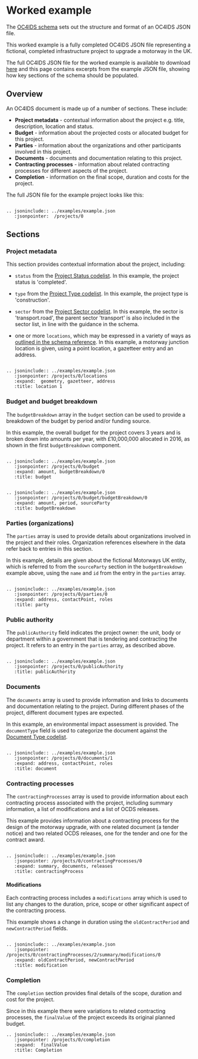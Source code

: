 # Worked example

The [OC4IDS schema](../reference/index.md) sets out the structure and format of an OC4IDS JSON file.

This worked example is a fully completed OC4IDS JSON file representing a fictional, completed infrastructure project to upgrade a motorway in the UK.

The full OC4IDS JSON file for the worked example is available to download [here](../../../../_static/example.json) and this page contains excerpts from the example JSON file, showing how key sections of the schema should be populated.

## Overview

An OC4IDS document is made up of a number of sections. These include:

* **Project metadata** - contextual information about the project e.g. title, description, location and status.
* **Budget** - information about the projected costs or allocated budget for this project.
* **Parties** - information about the organizations and other participants involved in this project.
* **Documents** - documents and documentation relating to this project.
* **Contracting processes** - information about related contracting processes for different aspects of the project.
* **Completion** - information on the final scope, duration and costs for the project.

The full JSON file for the example project looks like this:

```eval_rst

.. jsoninclude:: ../examples/example.json
   :jsonpointer:  /projects/0
```   

## Sections

### Project metadata

This section provides contextual information about the project, including:

* `status` from the [Project Status codelist](../../../../reference/codelists/#projectstatus). In this example, the project status is 'completed'.

* `type` from the [Project Type codelist](../../../../reference/codelists/#projecttype). In this example, the project type is 'construction'.

* `sector` from the [Project Sector codelist](../../../../reference/codelists/#projectsector). In this example, the sector is 'transport.road', the parent sector 'transport' is also included in the sector list, in line with the guidance in the schema.

* one or more `locations`, which may be expressed in a variety of ways as [outlined in the schema reference](../../../../reference/schema/#location). In this example, a motorway junction location is given, using a point location, a gazetteer entry and an address.

```eval_rst

.. jsoninclude:: ../examples/example.json
   :jsonpointer: /projects/0/locations
   :expand:  geometry, gazetteer, address
   :title: location 1

```

### Budget and budget breakdown

The `budgetBreakdown` array in the `budget` section can be used to provide a breakdown of the budget by period and/or funding source.

In this example, the overall budget for the project covers 3 years and is broken down into amounts per year, with £10,000,000 allocated in 2016, as shown in the first `budgetBreakdown` component.

  ```eval_rst

  .. jsoninclude:: ../examples/example.json
     :jsonpointer: /projects/0/budget
     :expand: amount, budgetBreakdown/0
     :title: budget

  ```

  ```eval_rst

  .. jsoninclude:: ../examples/example.json
     :jsonpointer: /projects/0/budget/budgetBreakdown/0
     :expand: amount, period, sourceParty
     :title: budgetBreakdown

  ```

### Parties (organizations)

The `parties` array is used to provide details about organizations involved in the project and their roles. Organization references elsewhere in the data refer back to entries in this section.

In this example, details are given about the fictional Motorways UK entity, which is referred to from the `sourceParty` section in the `budgetBreakdown` example above, using the `name` and `id` from the entry in the `parties` array.

```eval_rst

.. jsoninclude:: ../examples/example.json
   :jsonpointer: /projects/0/parties/0
   :expand: address, contactPoint, roles
   :title: party

```

### Public authority

The `publicAuthority` field indicates the project owner: the unit, body or department within a government that is tendering and contracting the project. It refers to an entry in the `parties` array, as described above.

```eval_rst

.. jsoninclude:: ../examples/example.json
   :jsonpointer: /projects/0/publicAuthority
   :title: publicAuthority

```

### Documents

The `documents` array is used to provide information and links to documents and documentation relating to the project. During different phases of the project, different document types are expected.

In this example, an environmental impact assessment is provided. The `documentType` field is used to categorize the document against the [Document Type codelist](../../../../reference/codelists/#documenttype).

```eval_rst

.. jsoninclude:: ../examples/example.json
   :jsonpointer: /projects/0/documents/1
   :expand: address, contactPoint, roles
   :title: document

```
### Contracting processes

The `contractingProcesses` array is used to provide information about each contracting process associated with the project, including summary information, a list of modifications and a list of OCDS releases.

This example provides information about a contracting process for the design of the motorway upgrade, with one related document (a tender notice) and two related OCDS releases, one for the tender and one for the contract award.

```eval_rst

.. jsoninclude:: ../examples/example.json
   :jsonpointer: /projects/0/contractingProcesses/0
   :expand: summary, documents, releases
   :title: contractingProcess

```

#### Modifications

Each contracting process includes a `modifications` array which is used to list any changes to the duration, price, scope or other significant aspect of the contracting process.

This example shows a change in duration using the `oldContractPeriod` and `newContractPeriod` fields.

```eval_rst

.. jsoninclude:: ../examples/example.json
   :jsonpointer: /projects/0/contractingProcesses/2/summary/modifications/0
   :expand: oldContractPeriod, newContractPeriod
   :title: modification

```

### Completion

The `completion` section provides final details of the scope, duration and cost for the project.

Since in this example there were variations to related contracting processes, the `finalValue` of the project exceeds its original planned budget.

```eval_rst
.. jsoninclude:: ../examples/example.json
   :jsonpointer: /projects/0/completion
   :expand:  finalValue
   :title: Completion

```
